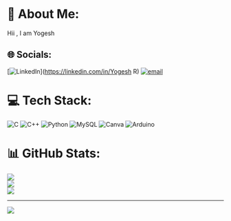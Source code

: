 # 💫 About Me:
Hii , I am Yogesh


## 🌐 Socials:
[![LinkedIn](https://img.shields.io/badge/LinkedIn-%230077B5.svg?logo=linkedin&logoColor=white)](https://linkedin.com/in/Yogesh R) [![email](https://img.shields.io/badge/Email-D14836?logo=gmail&logoColor=white)](mailto:yogeshr18012@gmail.com) 

# 💻 Tech Stack:
![C](https://img.shields.io/badge/c-%2300599C.svg?style=flat-square&logo=c&logoColor=white) ![C++](https://img.shields.io/badge/c++-%2300599C.svg?style=flat-square&logo=c%2B%2B&logoColor=white) ![Python](https://img.shields.io/badge/python-3670A0?style=flat-square&logo=python&logoColor=ffdd54) ![MySQL](https://img.shields.io/badge/mysql-4479A1.svg?style=flat-square&logo=mysql&logoColor=white) ![Canva](https://img.shields.io/badge/Canva-%2300C4CC.svg?style=flat-square&logo=Canva&logoColor=white) ![Arduino](https://img.shields.io/badge/-Arduino-00979D?style=flat-square&logo=Arduino&logoColor=white)
# 📊 GitHub Stats:
![](https://github-readme-stats.vercel.app/api?username=yogeshr222&theme=vue-dark&hide_border=false&include_all_commits=true&count_private=true)<br/>
![](https://nirzak-streak-stats.vercel.app/?user=yogeshr222&theme=vue-dark&hide_border=false)<br/>
![](https://github-readme-stats.vercel.app/api/top-langs/?username=yogeshr222&theme=vue-dark&hide_border=false&include_all_commits=true&count_private=true&layout=compact)

---
[![](https://visitcount.itsvg.in/api?id=yogeshr222&icon=0&color=0)](https://visitcount.itsvg.in)

<!-- Proudly created with GPRM ( https://gprm.itsvg.in ) -->
